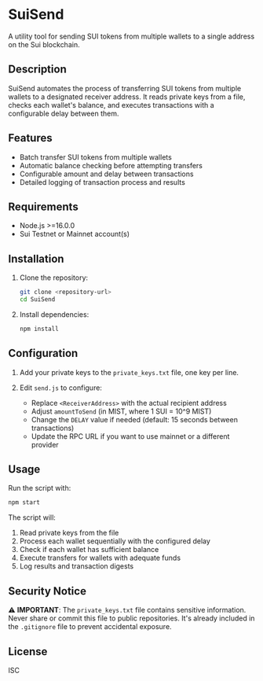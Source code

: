 # SuiSend

A utility tool for sending SUI tokens from multiple wallets to a single address on the Sui blockchain.

## Description

SuiSend automates the process of transferring SUI tokens from multiple wallets to a designated receiver address. It reads private keys from a file, checks each wallet's balance, and executes transactions with a configurable delay between them.

## Features

- Batch transfer SUI tokens from multiple wallets
- Automatic balance checking before attempting transfers
- Configurable amount and delay between transactions
- Detailed logging of transaction process and results

## Requirements

- Node.js >=16.0.0
- Sui Testnet or Mainnet account(s)

## Installation

1. Clone the repository:
   ```bash
   git clone <repository-url>
   cd SuiSend
   ```

2. Install dependencies:
   ```bash
   npm install
   ```

## Configuration

1. Add your private keys to the `private_keys.txt` file, one key per line.

2. Edit `send.js` to configure:
   - Replace `<ReceiverAddress>` with the actual recipient address
   - Adjust `amountToSend` (in MIST, where 1 SUI = 10^9 MIST)
   - Change the `DELAY` value if needed (default: 15 seconds between transactions)
   - Update the RPC URL if you want to use mainnet or a different provider

## Usage

Run the script with:

```bash
npm start
```

The script will:
1. Read private keys from the file
2. Process each wallet sequentially with the configured delay
3. Check if each wallet has sufficient balance
4. Execute transfers for wallets with adequate funds
5. Log results and transaction digests

## Security Notice

⚠️ **IMPORTANT**: The `private_keys.txt` file contains sensitive information. Never share or commit this file to public repositories. It's already included in the `.gitignore` file to prevent accidental exposure.

## License

ISC